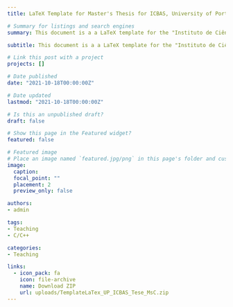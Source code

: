 ```yaml
---
title: LaTeX Template for Master's Thesis for ICBAS, University of Porto

# Summary for listings and search engines
summary: This document is a a LaTeX template for the "Instituto de Ciências Biomédicas Abel Salazar (ICBAS)" from the University of Porto

subtitle: This document is a a LaTeX template for the "Instituto de Ciências Biomédicas Abel Salazar (ICBAS)" from the University of Porto

# Link this post with a project
projects: []

# Date published
date: "2021-10-18T00:00:00Z"

# Date updated
lastmod: "2021-10-18T00:00:00Z"

# Is this an unpublished draft?
draft: false

# Show this page in the Featured widget?
featured: false

# Featured image
# Place an image named `featured.jpg/png` in this page's folder and customize its options here.
image:
  caption: 
  focal_point: ""
  placement: 2
  preview_only: false

authors:
- admin

tags:
- Teaching
- C/C++

categories:
- Teaching

links:
  - icon_pack: fa
    icon: file-archive
    name: Download ZIP
    url: uploads/TemplateLaTex_UP_ICBAS_Tese_MsC.zip
---
```



